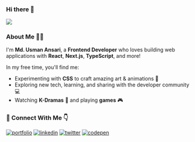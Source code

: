 ### Hi there 👋

<img src="https://awesome-svg.vercel.app/card/card_2?name=MD.USMAN%20ANSARI&summary=Software%20Developer&style=nameColor:rgba(244,34,150,1);summaryColor:rgba(232,49,150,1);backgroundColor:rgba(255,255,255,1);" />

### **About Me 🧑‍💻**

I'm **Md. Usman Ansari**, a **Frontend Developer** who loves building web applications with **React**, **Next.js**, **TypeScript**, and more!

In my free time, you'll find me:

- Experimenting with **CSS** to craft amazing art & animations 🌸
- Exploring new tech, learning, and sharing with the developer community 💻
- Watching **K-Dramas** 🎥 and playing **games** 🎮

### **🔗 Connect With Me 👇**

[![portfolio](https://img.shields.io/badge/my_portfolio-f3004b?style=for-the-badge&logo=ko-fi&logoColor=white)](https://mdusmanansari.com)
[![linkedin](https://img.shields.io/badge/linkedin-0A66C2?style=for-the-badge&logo=linkedin&logoColor=white)](https://www.linkedin.com/in/mdusmanansari)
[![twitter](https://img.shields.io/badge/twitter-1DA1F2?style=for-the-badge&logo=twitter&logoColor=white)](https://twitter.com/MdUsmanAnsari_)
[![codepen](https://img.shields.io/badge/codepen-191a21?style=for-the-badge&logo=codepen&logoColor=white)](https://codepen.io/mdusmanansari)
